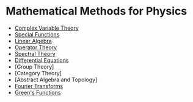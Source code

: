 # Mathematical Methods for Physics

- [Complex Variable Theory](./Complex%20Variable%20Theory.html)
- [Special Functions](./special_functions.html)
- [Linear Algebra](./linear_algebra.html)
- [Operator Theory](./operator.html)
- [Spectral Theory](./Spectral.html)
- [Differential Equations](./de.html)
- [Group Theory]
- [Category Theory]
- [Abstract Algebra and Topology]
- [Fourier Transforms](./ft.html)
- [Green's Functions](./gf.html)
